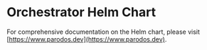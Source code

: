 # Orchestrator Helm Chart

For comprehensive documentation on the Helm chart, please visit [https://www.parodos.dev](https://www.parodos.dev).
